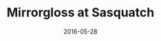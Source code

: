 ---
title: "Mirrorgloss at Sasquatch"
date: 2016-05-28
near: Smiling at Sasquatch
picture: "/assets/camera-roll/2016/05/2016-05-28-mirrorgloss-at-sasquatch/20160528_021529080_iOS.jpg"
thumbnail: "/assets/camera-roll/2016/05/2016-05-28-mirrorgloss-at-sasquatch/20160528_021529080_iOS-thumbnail.jpg"
type: picture
tags:
  - Sasquatch! Music Festival
  - music
  - festival
  - photograph
  - Kitty
  - Mirrorgloss
  - The Gorge
---